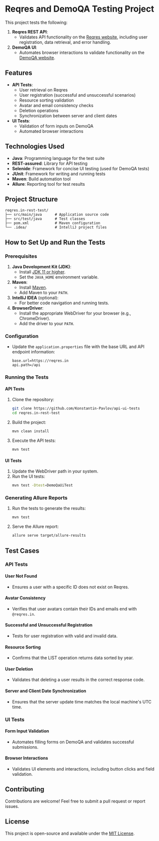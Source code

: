 # Reqres and DemoQA Testing Project

This project tests the following:

1. **Reqres REST API**:
    - Validates API functionality on the [Reqres website](https://reqres.in/), including user registration, data retrieval, and error handling.
2. **DemoQA UI**:
    - Automates browser interactions to validate functionality on the [DemoQA website](https://demoqa.com/).

## Features

- **API Tests**:
    - User retrieval on Reqres
    - User registration (successful and unsuccessful scenarios)
    - Resource sorting validation
    - Avatar and email consistency checks
    - Deletion operations
    - Synchronization between server and client dates
- **UI Tests**:
    - Validation of form inputs on DemoQA
    - Automated browser interactions

## Technologies Used

- **Java**: Programming language for the test suite
- **REST-assured**: Library for API testing
- **Selenide**: Framework for concise UI testing (used for DemoQA tests)
- **JUnit**: Framework for writing and running tests
- **Maven**: Build automation tool
- **Allure**: Reporting tool for test results

## Project Structure

```
reqres.in-rest-test/
├── src/main/java      # Application source code
├── src/test/java      # Test classes
├── pom.xml            # Maven configuration
└── .idea/             # IntelliJ project files
```

## How to Set Up and Run the Tests

### Prerequisites

1. **Java Development Kit (JDK)**:
    - Install [JDK 11 or higher](https://www.oracle.com/java/technologies/javase-downloads.html).
    - Set the `JAVA_HOME` environment variable.
2. **Maven**:
    - Install [Maven](https://maven.apache.org/download.cgi).
    - Add Maven to your `PATH`.
3. **IntelliJ IDEA** (optional):
    - For better code navigation and running tests.
4. **BrowserDriver**:
    - Install the appropriate WebDriver for your browser (e.g., ChromeDriver).
    - Add the driver to your `PATH`.

### Configuration

- Update the `application.properties` file with the base URL and API endpoint information:
  ```properties
  base.url=https://reqres.in
  api.path=/api
  ```

### Running the Tests

#### API Tests
1. Clone the repository:
   ```bash
   git clone https://github.com/Konstantin-Pavlov/api-ui-tests
   cd reqres.in-rest-test
   ```

2. Build the project:
   ```bash
   mvn clean install
   ```

3. Execute the API tests:
   ```bash
   mvn test
   ```

#### UI Tests
1. Update the WebDriver path in your system.
2. Run the UI tests:
   ```bash
   mvn test -Dtest=DemoQaUiTest
   ```

### Generating Allure Reports

1. Run the tests to generate the results:
   ```bash
   mvn test
   ```

2. Serve the Allure report:
   ```bash
   allure serve target/allure-results
   ```

## Test Cases

### API Tests

#### User Not Found
- Ensures a user with a specific ID does not exist on Reqres.

#### Avatar Consistency
- Verifies that user avatars contain their IDs and emails end with `@reqres.in`.

#### Successful and Unsuccessful Registration
- Tests for user registration with valid and invalid data.

#### Resource Sorting
- Confirms that the LIST<RESOURCE> operation returns data sorted by year.

#### User Deletion
- Validates that deleting a user results in the correct response code.

#### Server and Client Date Synchronization
- Ensures that the server update time matches the local machine's UTC time.

### UI Tests

#### Form Input Validation
- Automates filling forms on DemoQA and validates successful submissions.

#### Browser Interactions
- Validates UI elements and interactions, including button clicks and field validation.

## Contributing

Contributions are welcome! Feel free to submit a pull request or report issues.

## License

This project is open-source and available under the [MIT License](LICENSE).
